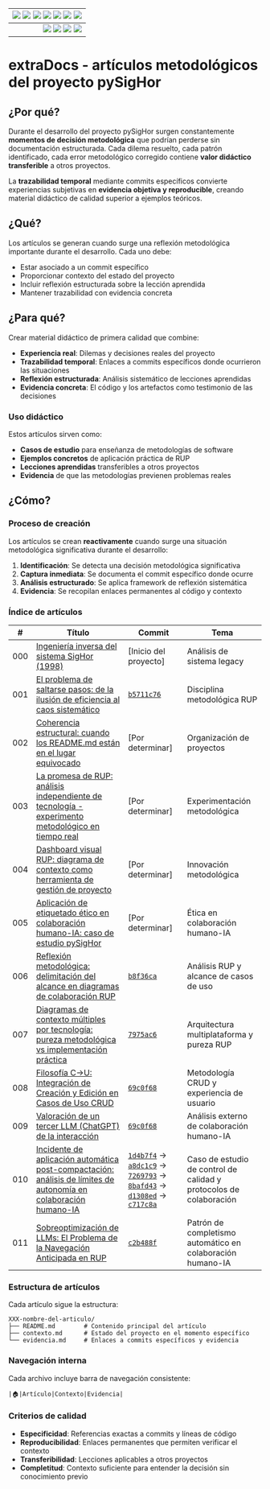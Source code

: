 <div align=right>
 
|[![](https://img.shields.io/badge/-Inicio-FFF?style=flat&logo=Emlakjet&logoColor=black)](../README.md) [![](https://img.shields.io/badge/-RUP-FFF?style=flat&logo=Elsevier&logoColor=black)](../RUP/README.md) [![](https://img.shields.io/badge/-Modelo_del_dominio-FFF?style=flat&logo=freedesktop.org&logoColor=black)](../RUP/00-casos-uso/00-modelo-del-dominio/modelo-dominio.md) [![](https://img.shields.io/badge/-Actores_&_Casos_de_Uso-FFF?style=flat&logo=crewunited&logoColor=black)](../RUP/00-casos-uso/01-actores-casos-uso/actores-casos-uso.md) [![](https://img.shields.io/badge/-Diagrama_de_contexto-FFF?style=flat&logo=diagramsdotnet&logoColor=black)](../RUP/00-casos-uso/01-actores-casos-uso/diagrama-contexto-administrador.md) [![](https://img.shields.io/badge/-Detalle_&_Prototipo-FFF?style=flat&logo=typeorm&logoColor=black)](../RUP/00-casos-uso/02-detalle/README.md) [![](https://img.shields.io/badge/-Análisis-FFF?style=flat&logo=multisim&logoColor=black)](../RUP/01-analisis/casos-uso/README.md)
|-:
|[![](https://img.shields.io/badge/-Estado-FFF?style=flat&logo=greensock&logoColor=black)](../RUP/README.md) [![](https://img.shields.io/badge/-Propuesta_de_dashboard-FFF?style=flat&logo=composer&logoColor=black)](https://raw.githubusercontent.com/mmasias/pySigHor/main/images/RUP/99-seguimiento/diagrama-contexto-administrador.svg) [![](https://img.shields.io/badge/-Reflexiones-FFF?style=flat&logo=hootsuite&logoColor=black)](README.md) [![](https://img.shields.io/badge/-Log_de_conversación-FFF?style=flat&logo=gnometerminal&logoColor=black)](../conversation-log.md)

</div>

# extraDocs - artículos metodológicos del proyecto pySigHor

## ¿Por qué?

Durante el desarrollo del proyecto pySigHor surgen constantemente **momentos de decisión metodológica** que podrían perderse sin documentación estructurada. Cada dilema resuelto, cada patrón identificado, cada error metodológico corregido contiene **valor didáctico transferible** a otros proyectos.

La **trazabilidad temporal** mediante commits específicos convierte experiencias subjetivas en **evidencia objetiva y reproducible**, creando material didáctico de calidad superior a ejemplos teóricos.

## ¿Qué?

Los artículos se generan cuando surge una reflexión metodológica importante durante el desarrollo. Cada uno debe:

- Estar asociado a un commit específico
- Proporcionar contexto del estado del proyecto
- Incluir reflexión estructurada sobre la lección aprendida
- Mantener trazabilidad con evidencia concreta

## ¿Para qué?

Crear material didáctico de primera calidad que combine:

- **Experiencia real**: Dilemas y decisiones reales del proyecto
- **Trazabilidad temporal**: Enlaces a commits específicos donde ocurrieron las situaciones
- **Reflexión estructurada**: Análisis sistemático de lecciones aprendidas
- **Evidencia concreta**: El código y los artefactos como testimonio de las decisiones

### Uso didáctico

Estos artículos sirven como:

- **Casos de estudio** para enseñanza de metodologías de software
- **Ejemplos concretos** de aplicación práctica de RUP
- **Lecciones aprendidas** transferibles a otros proyectos
- **Evidencia** de que las metodologías previenen problemas reales

## ¿Cómo?

### Proceso de creación

Los artículos se crean **reactivamente** cuando surge una situación metodológica significativa durante el desarrollo:

1. **Identificación**: Se detecta una decisión metodológica significativa
2. **Captura inmediata**: Se documenta el commit específico donde ocurre
3. **Análisis estructurado**: Se aplica framework de reflexión sistemática
4. **Evidencia**: Se recopilan enlaces permanentes al código y contexto

### Índice de artículos

| # | Título | Commit | Tema |
|---|--------|--------|------|
| 000 | [Ingeniería inversa del sistema SigHor (1998)](000-ingenieria-inversa/) | [Inicio del proyecto] | Análisis de sistema legacy |
| 001 | [El problema de saltarse pasos: de la ilusión de eficiencia al caos sistemático](001-saltarse-pasos-desarrollo/README.md) | [`b5711c76`](https://github.com/mmasias/pySigHor/tree/b5711c76a9b96432252c596b0d0c53815550fdf8) | Disciplina metodológica RUP |
| 002 | [Coherencia estructural: cuando los README.md están en el lugar equivocado](002-coherencia-estructural-readme/README.md) | [Por determinar] | Organización de proyectos |
| 003 | [La promesa de RUP: análisis independiente de tecnología - experimento metodológico en tiempo real](003-rup-independencia-tecnologica/README.md) | [Por determinar] | Experimentación metodológica |
| 004 | [Dashboard visual RUP: diagrama de contexto como herramienta de gestión de proyecto](004-dashboard-visual-rup-casos-uso/README.md) | [Por determinar] | Innovación metodológica |
| 005 | [Aplicación de etiquetado ético en colaboración humano-IA: caso de estudio pySigHor](005-etiquetado-etico-colaboracion-humano-ia/README.md) | [Por determinar] | Ética en colaboración humano-IA |
| 006 | [Reflexión metodológica: delimitación del alcance en diagramas de colaboración RUP](006-reflexion-alcance-casos-uso-colaboracion/README.md) | [`b8f36ca`](https://github.com/mmasias/pySigHor/tree/b8f36ca7fd409c16fb03be9e3f21058ee78df985) | Análisis RUP y alcance de casos de uso |
| 007 | [Diagramas de contexto múltiples por tecnología: pureza metodológica vs implementación práctica](007-diagramas-contexto-multiples-tecnologias/README.md) | [`7975ac6`](https://github.com/mmasias/pySigHor/tree/7975ac6) | Arquitectura multiplataforma y pureza RUP |
| 008 | [Filosofía C→U: Integración de Creación y Edición en Casos de Uso CRUD](008-filosofia-crud-creacion-edicion/README.md) | [`69c0f68`](https://github.com/mmasias/pySigHor/tree/69c0f681227d1a0aad86ea8fa21313db09d570d7) | Metodología CRUD y experiencia de usuario |
| 009 | [Valoración de un tercer LLM (ChatGPT) de la interacción](009-opinion-tercer-llm/README.md) | [`69c0f68`](https://github.com/mmasias/pySigHor/tree/69c0f681227d1a0aad86ea8fa21313db09d570d7) | Análisis externo de colaboración humano-IA |
| 010 | [Incidente de aplicación automática post-compactación: análisis de límites de autonomía en colaboración humano-IA](010-incidente-aplicacion-automatica-post-compactacion/README.md) | [`1d4b7f4`](https://github.com/mmasias/pySigHor/commit/1d4b7f4) → [`a8dc1c9`](https://github.com/mmasias/pySigHor/commit/a8dc1c9) → [`7269793`](https://github.com/mmasias/pySigHor/commit/7269793) → [`8bafd43`](https://github.com/mmasias/pySigHor/commit/8bafd43) → [`d1308ed`](https://github.com/mmasias/pySigHor/commit/d1308ed) → [`c717c8a`](https://github.com/mmasias/pySigHor/commit/c717c8a) | Caso de estudio de control de calidad y protocolos de colaboración |
| 011 | [Sobreoptimización de LLMs: El Problema de la Navegación Anticipada en RUP](011-sobreoptimizacion-llms-navegacion-rup/README.md) | [`c2b488f`](https://github.com/mmasias/pySigHor/commit/c2b488f) | Patrón de completismo automático en colaboración humano-IA |

### Estructura de artículos

Cada artículo sigue la estructura:
```
XXX-nombre-del-articulo/
├── README.md        # Contenido principal del artículo
├── contexto.md      # Estado del proyecto en el momento específico
└── evidencia.md     # Enlaces a commits específicos y evidencia
```

### Navegación interna

Cada archivo incluye barra de navegación consistente:
```
|🏠️|Artículo|Contexto|Evidencia|
```

### Criterios de calidad

- **Especificidad**: Referencias exactas a commits y líneas de código
- **Reproducibilidad**: Enlaces permanentes que permiten verificar el contexto
- **Transferibilidad**: Lecciones aplicables a otros proyectos  
- **Completitud**: Contexto suficiente para entender la decisión sin conocimiento previo

